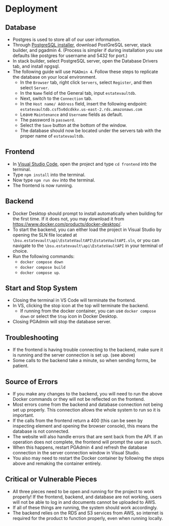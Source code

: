# Deployment
## Database
- Postgres is used to store all of our user information.
- Through [PostgreSQL installer](https://www.postgresql.org/download/), download PostGreSQL server, stack builder, and pgadmin 4. (Process is simpler if during installation you use defaults like postgres for username and 5432 for port.)
- In stack builder, select PostgreSQL server, open the Database Drivers tab, and install npgsql.
- The following guide will use `PGADmin 4`. Follow these steps to replicate the database on your local environment.
    - In the `Browser` tab, right click `Servers`, select `Register`, and then select `Server`.
    - In the `Name` field of the General tab, input `estatevaultdb`.
    - Next, switch to the `Connection` tab.
    - In the `Host name/ Address` field, insert the following endpoint:
    `estatevaultdb.csf5v0dcdkkv.us-east-2.rds.amazonaws.com`
    - Leave `Maintenance` and `Username` fields as default.
    - The password is `password`.
    - Select the `Save` button at the bottom of the window.
    - The database should now be located under the servers tab with the proper name of `estatevaultdb`.

## Frontend
- In [Visual Studio Code](https://code.visualstudio.com/download), open the project and type `cd frontend` into the terminal.
- Type `npm install` into the terminal.
- Now type `npm run dev` into the terminal.
- The frontend is now running.

## Backend
- Docker Desktop should prompt to install automatically when building for the first time. If it does not, you may download it from https://www.docker.com/products/docker-desktop/.
- To start the backend, you can either load the project in Visual Studio by opening the SLN file located at `\bsu.estatevault\api\EstateVaultAPI\EstateVaultAPI.sln`, or you can navigate to the `\bsu.estatevault\api\EstateVaultAPI` in your terminal of choice.
- Run the following commands:
    - `docker compose down`
    - `docker compose build`
    - `docker compose up`.

## Start and Stop System
- Closing the terminal in VS Code will terminate the frontend.
- In VS, clicking the stop icon at the top will terminate the backend.
    - If running from the docker container, you can use `docker compose down` or select the `Stop` icon in Docker Desktop.
- Closing PGAdmin will stop the database server.
## Troubleshooting
- If the frontend is having trouble connecting to the backend, make sure it is running and the server connection is set up. (see above)
- Some calls to the backend take a minute, so when sending forms, be patient.
## Source of Errors
- If you make any changes to the backend, you will need to run the above Docker commands or they will not be reflected on the frontend.
- Most errors come from the backend and database connection not being set up properly.  This connection allows the whole system to run so it is important.
- If the calls from the frontend return a 400 (this can be seen by inspecting element and opening the browser console), this means the database is not connected.
- The website will also handle errors that are sent back from the API. If an operation does not complete, the frontend will prompt the user as such.
- When this happens, restart PGAdmin 4 and refresh the database connection in the server connection window in Visual Studio.
- You also may need to restart the Docker container by following the steps above and remaking the container entirely.
## Critical or Vulnerable Pieces
- All three pieces need to be open and running for the project to work properly!  If the frontend, backend, and database are not working, users will not be able to log in and documents cannot be uploaded to AWS.
- If all of these things are running, the system should work accordingly.
- The backend relies on the RDS and S3 services from AWS, so internet is required for the product to function properly, even when running locally.
